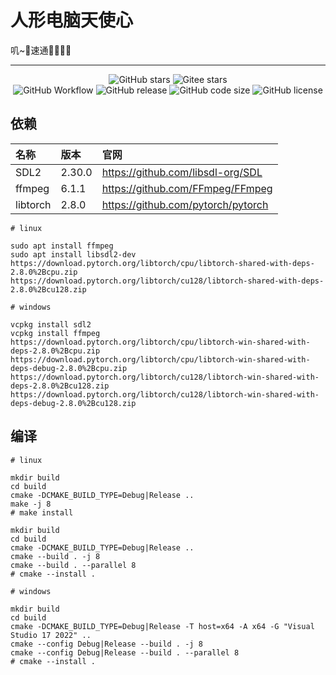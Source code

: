 # 人形电脑天使心

叽~🍵速通💃💃🤡🤡

----

<p align="center">
    <img alt="GitHub stars" src="https://img.shields.io/github/stars/acgist/chobits?style=flat-square&label=Github%20stars&color=crimson" />
    <img alt="Gitee  stars" src="https://img.shields.io/badge/dynamic/json?style=flat-square&label=Gitee%20stars&color=crimson&url=https://gitee.com/api/v5/repos/acgist/chobits&query=$.stargazers_count&cacheSeconds=3600" />
    <br />
    <img alt="GitHub Workflow"  src="https://img.shields.io/github/actions/workflow/status/acgist/chobits/build.yml?style=flat-square&branch=master" />
    <img alt="GitHub release"   src="https://img.shields.io/github/v/release/acgist/chobits?style=flat-square&color=orange" />
    <img alt="GitHub code size" src="https://img.shields.io/github/languages/code-size/acgist/chobits?style=flat-square&color=blue" />
    <img alt="GitHub license"   src="https://img.shields.io/github/license/acgist/chobits?style=flat-square&color=blue" />
</p>

## 依赖

|名称|版本|官网|
|:--|:--|:--|
|SDL2|2.30.0|https://github.com/libsdl-org/SDL|
|ffmpeg|6.1.1|https://github.com/FFmpeg/FFmpeg|
|libtorch|2.8.0|https://github.com/pytorch/pytorch|

```
# linux

sudo apt install ffmpeg
sudo apt install libsdl2-dev
https://download.pytorch.org/libtorch/cpu/libtorch-shared-with-deps-2.8.0%2Bcpu.zip
https://download.pytorch.org/libtorch/cu128/libtorch-shared-with-deps-2.8.0%2Bcu128.zip

# windows

vcpkg install sdl2
vcpkg install ffmpeg
https://download.pytorch.org/libtorch/cpu/libtorch-win-shared-with-deps-2.8.0%2Bcpu.zip
https://download.pytorch.org/libtorch/cpu/libtorch-win-shared-with-deps-debug-2.8.0%2Bcpu.zip
https://download.pytorch.org/libtorch/cu128/libtorch-win-shared-with-deps-2.8.0%2Bcu128.zip
https://download.pytorch.org/libtorch/cu128/libtorch-win-shared-with-deps-debug-2.8.0%2Bcu128.zip
```

## 编译

```
# linux

mkdir build
cd build
cmake -DCMAKE_BUILD_TYPE=Debug|Release ..
make -j 8
# make install

mkdir build
cd build
cmake -DCMAKE_BUILD_TYPE=Debug|Release ..
cmake --build . -j 8
cmake --build . --parallel 8
# cmake --install .

# windows

mkdir build
cd build
cmake -DCMAKE_BUILD_TYPE=Debug|Release -T host=x64 -A x64 -G "Visual Studio 17 2022" ..
cmake --config Debug|Release --build . -j 8
cmake --config Debug|Release --build . --parallel 8
# cmake --install .
```
